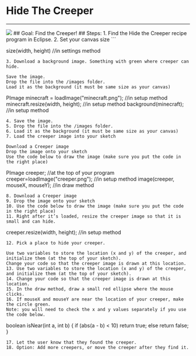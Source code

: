 
# Hide The Creeper
  <hr/>
  <img src="./creeper.jpg"/>
## Goal:
   Find the Creeper!
## Steps:
1. Find the Hide the Creeper recipe program in Eclipse.
2. Set your canvas size
```

size(width, height) //in settings method
```
3. Download a background image. Something with green where creeper can hide.

Save the image.
Drop the file into the /images folder.
Load it as the background (it must be same size as your canvas)
```

PImage minecraft = loadImage("minecraft.png");     //in setup method
minecraft.resize(width, height);          //in setup method
background(minecraft);          //in setup method
```
4. Save the image.
5. Drop the file into the /images folder.
6. Load it as the background (it must be same size as your canvas)
7. Load the creeper image into your sketch

Download a Creeper image
Drop the image onto your sketch
Use the code below to draw the image (make sure you put the code in the right place)
```

PImage creeper;     //at the top of your program
creeper=loadImage("creeper.png");     //in setup method
image(creeper, mouseX, mouseY);     //in draw method
```
8. Download a Creeper image
9. Drop the image onto your sketch
10. Use the code below to draw the image (make sure you put the code in the right place)
11. Right after it’s loaded, resize the creeper image so that it is small and can hide.
```

creeper.resize(width, height);     //in setup method
```
12. Pick a place to hide your creeper. 

Use two variables to store the location (x and y) of the creeper, and initialize them (at the top of your sketch).
Change your code so that the creeper image is drawn at this location.
13. Use two variables to store the location (x and y) of the creeper, and initialize them (at the top of your sketch).
14. Change your code so that the creeper image is drawn at this location.
15. In the draw method, draw a small red ellipse where the mouse clicks.
16. If mouseX and mouseY are near the location of your creeper, make the circle green. 
Note: you will need to check the x and y values separately if you use the code below.
```

boolean isNear(int a, int b) {
if (abs(a - b) < 10)
     return true;
else
     return false;
}
```
17. Let the user know that they found the creeper.
18. Option: Add more creepers, or move the creeper after they find it.
  
 

